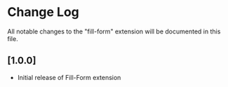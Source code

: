 # Change Log

All notable changes to the "fill-form" extension will be documented in this file.

## [1.0.0]

- Initial release of Fill-Form extension
